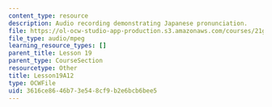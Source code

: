 ```yaml
---
content_type: resource
description: Audio recording demonstrating Japanese pronunciation.
file: https://ol-ocw-studio-app-production.s3.amazonaws.com/courses/21g-504-japanese-iv-spring-2009/3616ce8646b73e548cf9b2e6bcb6bee5_Lesson19A12.mp3
file_type: audio/mpeg
learning_resource_types: []
parent_title: Lesson 19
parent_type: CourseSection
resourcetype: Other
title: Lesson19A12
type: OCWFile
uid: 3616ce86-46b7-3e54-8cf9-b2e6bcb6bee5
---
```

